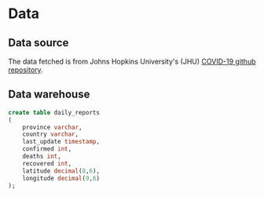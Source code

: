 # Data

## Data source
The data fetched is from Johns Hopkins University's (JHU) [COVID-19 github repository][1].


## Data warehouse

```sql
create table daily_reports
(
	province varchar,
	country varchar,
	last_update timestamp,
	confirmed int,
	deaths int,
	recovered int,
	latitude decimal(8,6),
	longitude decimal(9,6)
);
```

[1]: https://github.com/CSSEGISandData/COVID-19
[2]: https://stackoverflow.com/questions/1196415/what-datatype-to-use-when-storing-latitude-and-longitude-data-in-sql-databases